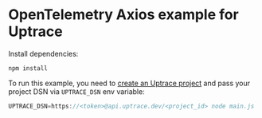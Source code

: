 # OpenTelemetry Axios example for Uptrace

Install dependencies:

```shell
npm install
```

To run this example, you need to
[create an Uptrace project](https://uptrace.dev/get/get-started.html) and pass your project DSN via
`UPTRACE_DSN` env variable:

```go
UPTRACE_DSN=https://<token>@api.uptrace.dev/<project_id> node main.js
```
